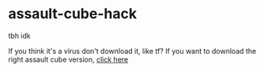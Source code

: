 # assault-cube-hack
tbh idk

If you think it's a virus don't download it, like tf?
If you want to download the right assault cube version, [click here](https://github.com/assaultcube/AC/archive/refs/tags/v1.1.0.4.zip)
